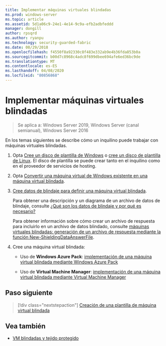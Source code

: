 ```yaml
---
title: Implementar máquinas virtuales blindadas
ms.prod: windows-server
ms.topic: article
ms.assetid: 5d1a06c9-24e1-4e14-9c9a-efb2adbfeddd
manager: dongill
author: rpsqrd
ms.author: ryanpu
ms.technology: security-guarded-fabric
ms.date: 08/29/2018
ms.openlocfilehash: f4550f8a92330c8f483e332ab9e4b36fda853b0a
ms.sourcegitcommit: b00d7c8968c4adc8f699dbee694afe6ed36bc9de
ms.translationtype: MT
ms.contentlocale: es-ES
ms.lasthandoff: 04/08/2020
ms.locfileid: "80856868"
---
```

# <a name="deploy-shielded-vms"></a>Implementar máquinas virtuales blindadas


>Se aplica a: Windows Server 2019, Windows Server (canal semianual), Windows Server 2016

En los temas siguientes se describe cómo un inquilino puede trabajar con máquinas virtuales blindadas.

1. Opta [Cree un disco de plantilla de Windows](guarded-fabric-create-a-shielded-vm-template.md) o [cree un disco de plantilla de Linux](guarded-fabric-create-a-linux-shielded-vm-template.md). El disco de plantilla se puede crear tanto en el inquilino como en el proveedor de servicios de hosting. 

2. Opta [Convertir una máquina virtual de Windows existente en una máquina virtual blindada](guarded-fabric-vm-shielding-helper-vhd.md). 

3. [Cree datos de blindaje para definir una máquina virtual blindada](guarded-fabric-tenant-creates-shielding-data.md).

    Para obtener una descripción y un diagrama de un archivo de datos de blindaje, consulte [¿Qué son los datos de blindaje y por qué es necesario?](guarded-fabric-and-shielded-vms.md#what-is-shielding-data-and-why-is-it-necessary)
    
    Para obtener información sobre cómo crear un archivo de respuesta para incluirlo en un archivo de datos blindado, consulte [máquinas virtuales blindadas: generación de un archivo de respuesta mediante la función New-ShieldingDataAnswerFile](guarded-fabric-sample-unattend-xml-file.md).

4. Cree una máquina virtual blindada:
 
    - Uso de **Windows Azure Pack**: [implementación de una máquina virtual blindada mediante Windows Azure Pack](guarded-fabric-shielded-vm-windows-azure-pack.md)

    - Uso de **Virtual Machine Manager**: [implementación de una máquina virtual blindada mediante Virtual Machine Manager](guarded-fabric-tenant-deploys-shielded-vm-using-vmm.md)

## <a name="next-step"></a>Paso siguiente

> [!div class="nextstepaction"]
> [Creación de una plantilla de máquina virtual blindada](guarded-fabric-create-a-shielded-vm-template.md)

## <a name="see-also"></a>Vea también

- [VM blindadas y tejido protegido](guarded-fabric-and-shielded-vms-top-node.md)
